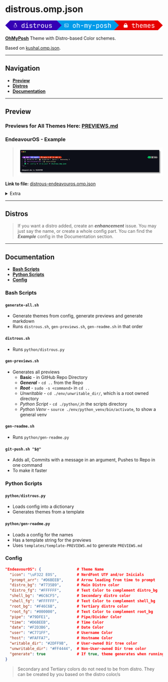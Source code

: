 # distrous.omp.json

![distrous-logo](https://github.com/TheElevatedOne/distrous.omp.json/blob/main/logo.png?raw=true)

[**OhMyPosh**](https://ohmyposh.dev/) Theme with Distro-based Color schemes.

Based on [kushal.omp.json](https://github.com/JanDeDobbeleer/oh-my-posh/blob/main/themes/kushal.omp.json).

---

## Navigation

- [**Preview**](#preview)
- [**Distros**](#distros)
- [**Documentation**](#documentation)

---

## Preview

### Previews for All Themes Here: [<ins>PREVIEWS.md</ins>](https://github.com/TheElevatedOne/distrous.omp.json/blob/main/PREVIEWS.md)

### EndeavourOS - Example

> ![endeavouros-preview](https://github.com/TheElevatedOne/distrous.omp.json/blob/main/previews/distrous-endeavouros.omp.json.png?raw=true)

**Link to file:** [distrous-endeavouros.omp.json](https://github.com/TheElevatedOne/distrous.omp.json/blob/main/themes/distrous-endeavouros.omp.json?raw=true)

<details>
    <summary>Extra</summary>

- **General**

    > ![endeavouros-general](https://github.com/TheElevatedOne/distrous.omp.json/blob/main/previews/distrous-endeavouros.omp.json-general.png?raw=true)

- **Root**

    > ![endeavouros-root](https://github.com/TheElevatedOne/distrous.omp.json/blob/main/previews/distrous-endeavouros.omp.json-root.png?raw=true)

- **Unwritable Directory**

    > ![endeavouros-unwrite](https://github.com/TheElevatedOne/distrous.omp.json/blob/main/previews/distrous-endeavouros.omp.json-unwrite.png?raw=true)

- **Python**

  - **Script**

        > ![endeavouros-script](https://github.com/TheElevatedOne/distrous.omp.json/blob/main/previews/distrous-endeavouros.omp.json-script.png?raw=true)

  - **Venv**

        > ![endeavouros-venv](https://github.com/TheElevatedOne/distrous.omp.json/blob/main/previews/distrous-endeavouros.omp.json-venv.png?raw=true)

</details>

---

## Distros

> If you want a distro added, create an ***enhancement*** issue.
> You may just say the name, or create a whole config part.
> You can find the ***Example*** config in the Documentation section.

---

## Documentation

- [**Bash Scripts**](#bash-scripts)
- [**Python Scripts**](#python-scripts)
- [**Config**](#config)

### Bash Scripts

#### `generate-all.sh`

- Generate themes from config, generate previews and generate markdown
- Runs `distrous.sh`, `gen-previews.sh`, `gen-readme.sh` in that order

#### `distrous.sh`

- Runs `python/distrous.py`

#### `gen-previews.sh`

- Generates all previews
  - **Basic** - in GitHub Repo Directory
  - ***General*** - `cd ..` from the Repo
  - ***Root*** - `sudo -s <command>` in `cd ..`
  - *Unwritable* - `cd ./env/unwritable_dir/`, which is a root owned directory
  - *Python Script* - `cd ./python/`,in the scripts directory
  - *Python Venv* - `source ./env/python_venv/bin/activate`, to show a general venv

#### `gen-readme.sh`

- Runs `python/gen-readme.py`

#### `git-push.sh "$@"`

- Adds all, Commits with a message in an argument, Pushes to Repo in one command
- To make it faster

### Python Scripts

#### `python/distrous.py`

- Loads config into a dictionary
- Generates themes from a template

#### `python/gen-readme.py`

- Loads a config for the names
- Has a template string for the previews
- Uses `templates/template-PREVIEWS.md` to generate `PREVIEWS.md`

### Config

```json
"EndeavourOS": {                # Theme Name
  "icon": "\uF322 EOS",         # NerdFont UTF and/or Inicials
  "prompt_arr": "#D6BEEB",      # Arrow leading from time to prompt
  "distro_bg": "#7735B9",       # Main Distro color
  "distro_fg": "#FFFFFF",       # Text Color to complement distro_bg
  "shell_bg": "#6C6CF5",        # Secondary distro color
  "shell_fg": "#FFFFFF",        # Text Color to complement shell_bg
  "root_bg": "#F46C6B",         # Tertiary distro color 
  "root_fg": "#000000",         # Text Color to complement root_bg
  "pipe": "#79DFE1",            # Pipe/Divider Color
  "time": "#D6BEEB",            # Time Color 
  "date": "#F2D3B6",            # Date Color 
  "user": "#C771FF",            # Username Color
  "host": "#FAFFA7",            # Hostname Color 
  "writable_dir": "#2DFF9B",    # User-owned Dir tree color
  "unwritable_dir": "#FF4444",  # Non-User-owned Dir tree color
  "generate": true              # If true, theme generates when running scripts; if false, theme is skipped
}
```

> Secondary and Tertiary colors do not need to be from distro.
> They can be created by you based on the distro color/s
